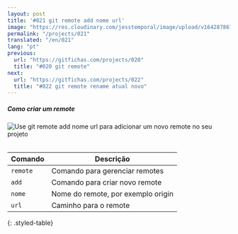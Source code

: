 ```yaml
---
layout: post
title: '#021 git remote add nome url'
image: "https://res.cloudinary.com/jesstemporal/image/upload/v1642878674/gitfichas/pt/021/thumbnail_l7xjqu.jpg"
permalink: "/projects/021"
translated: "/en/021"
lang: "pt"
previous:
  url: "https://gitfichas.com/projects/020"
  title: "#020 git remote"
next:
  url: "https://gitfichas.com/projects/022"
  title: "#022 git remote rename atual novo"
---
```

##### Como criar um remote

<img alt="Use git remote add nome url para adicionar um novo remote no seu projeto" src="https://res.cloudinary.com/jesstemporal/image/upload/v1642878674/gitfichas/pt/021/full_hyaur6.jpg"><br><br>

| Comando | Descrição |
|---------|-------------|
| `remote` | Comando para gerenciar remotes |
| `add` | Comando para criar novo remote |
| `nome` | Nome do remote, por exemplo origin |
| `url` | Caminho para o remote |
{: .styled-table}
